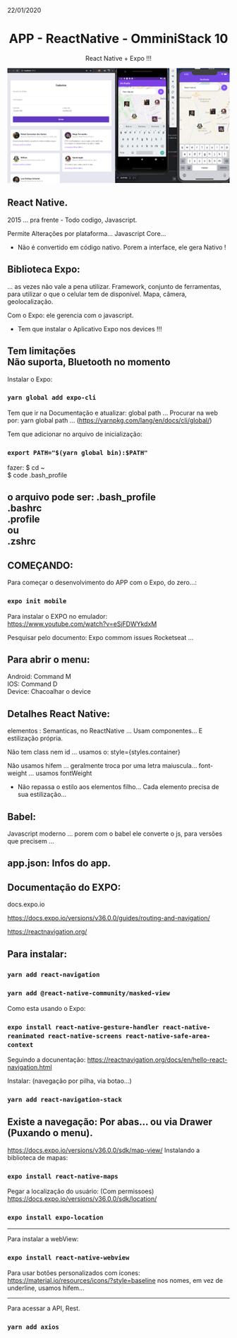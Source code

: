 22/01/2020
<h1 align="center">APP - ReactNative - OmminiStack 10</h1>

<p align="center">
React Native + Expo !!! 
</p>

![Hero Image with Logo](./.github/sc01.png)

## React Native.
2015 ... pra frente - 
Todo codigo, Javascript.

Permite Alterações por plataforma...
Javascript Core...
* Não é convertido em código nativo.
Porem a interface, ele gera Nativo !

## Biblioteca Expo: 
... as vezes não vale a pena utilizar.
Framework, conjunto de ferramentas, para utilizar o que o celular tem de disponível.
Mapa, câmera, geolocalização.

Com o Expo: ele gerencia com o javascript.
* Tem que instalar o Aplicativo Expo nos devices !!!

Tem limitações<br/>
Não suporta, Bluetooth no momento 
----------------------------------------------

Instalar o Expo:
### `yarn global add expo-cli`

Tem que ir na Documentação e atualizar: global path ...
Procurar na web por: yarn global path ... 
(https://yarnpkg.com/lang/en/docs/cli/global/)

Tem que adicionar no arquivo de inicialização:
### `export PATH="$(yarn global bin):$PATH"`

fazer: 
$ cd ~<br/>
$ code .bash_profile<br/>

o arquivo pode ser: 
.bash_profile<br/>
.bashrc<br/>
.profile <br/>
ou <br/>
.zshrc
---------------------------------------------
## COMEÇANDO: 
Para começar o desenvolvimento do APP com o Expo, do zero...:
### `expo init mobile`

Para instalar o EXPO no emulador:<br/>
https://www.youtube.com/watch?v=eSjFDWYkdxM

Pesquisar pelo documento: Expo commom issues Rocketseat ...

## Para abrir o menu:
Android: Command M <br/>
IOS: Command D<br/>
Device: Chacoalhar o device <br/>

## Detalhes React Native:
elementos :
Semanticas, no ReactNative ... 
Usam componentes...
E estilização própria.

Não tem class nem id ...
usamos o: style={styles.container}

Não usamos hifem ... geralmente troca por uma letra maiuscula...
font-weight ... usamos fontWeight

* Não repassa o estilo aos elementos filho...
Cada elemento precisa de sua estilização...

## Babel:
Javascript moderno ... porem com o babel ele converte o js, para versões que precisem ...

app.json: Infos do app.
-------------------------
## Documentação do EXPO:
docs.expo.io 

https://docs.expo.io/versions/v36.0.0/guides/routing-and-navigation/

https://reactnavigation.org/

## Para instalar:
### `yarn add react-navigation`
### `yarn add @react-native-community/masked-view`

Como esta usando o Expo:
### `expo install react-native-gesture-handler react-native-reanimated react-native-screens react-native-safe-area-context`

Seguindo a docunentação:
https://reactnavigation.org/docs/en/hello-react-navigation.html

Instalar: (navegação por pilha, via botao...)
### `yarn add react-navigation-stack`

Existe a navegação: Por abas... ou via Drawer (Puxando o menu).
--------------
https://docs.expo.io/versions/v36.0.0/sdk/map-view/
Instalando a biblioteca de mapas:
### `expo install react-native-maps`

Pegar a localização do usuário: (Com permissoes)
https://docs.expo.io/versions/v36.0.0/sdk/location/

### `expo install expo-location`
----------------
Para instalar a webView:
### `expo install react-native-webview`

Para usar botões personalizados com ícones:
https://material.io/resources/icons/?style=baseline
nos nomes, em vez de underline, usamos hifem...

---------------
Para acessar a API, Rest.
### `yarn add axios`